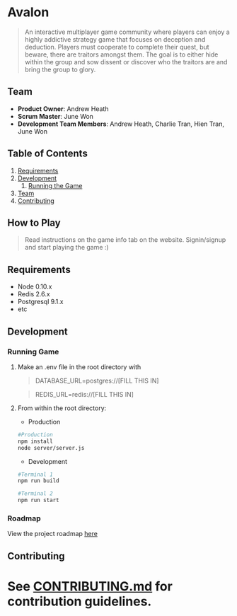 # Avalon

> An interactive multiplayer game community where players can enjoy a highly addictive strategy game that focuses on deception and deduction. Players must cooperate to complete their quest, but beware, there are traitors amongst them. The goal is to either hide within the group and sow dissent or discover who the traitors are and bring the group to glory.

## Team

  - __Product Owner__: Andrew Heath
  - __Scrum Master__: June Won
  - __Development Team Members__: Andrew Heath, Charlie Tran, Hien Tran, June Won

## Table of Contents

1. [Requirements](#requirements)
1. [Development](#development)
    1. [Running the Game](#running-game)
1. [Team](#team)
1. [Contributing](#contributing)

## How to Play

> Read instructions on the game info tab on the website. Signin/signup and start playing the game :)

## Requirements

- Node 0.10.x
- Redis 2.6.x
- Postgresql 9.1.x
- etc

## Development

### Running Game

1. Make an .env file in the root directory with 
      >DATABASE_URL=postgres://[FILL THIS IN] 

    >REDIS_URL=redis://[FILL THIS IN]
2. From within the root directory:
    - Production
    ```sh
    #Production
    npm install
    node server/server.js
    ```
    - Development
    ```sh
    #Terminal 1
    npm run build
    ```  
    ```sh
    #Terminal 2
    npm run start
    ```  

### Roadmap

View the project roadmap [here](https://github.com/CapriciousSmash/ragnarok-game/issues)


## Contributing

See [CONTRIBUTING.md](CONTRIBUTING.md) for contribution guidelines.
=======
